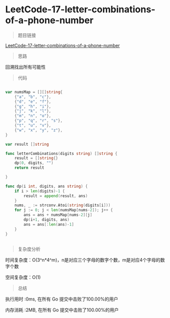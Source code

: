 # LeetCode-17-letter-combinations-of-a-phone-number

>题目链接

[LeetCode-17-letter-combinations-of-a-phone-number](https://leetcode-cn.com/problems/letter-combinations-of-a-phone-number/)

>思路

回溯找出所有可能性

>代码

```go

var numsMap = [][]string{
    {"a", "b", "c"},
    {"d", "e", "f"},
    {"g", "h", "i"},
    {"j", "k", "l"},
    {"m", "n", "o"},
    {"p", "q", "r", "s"},
    {"t", "u", "v"},
    {"w", "x", "y", "z"},
}

var result []string

func letterCombinations(digits string) []string {
    result = []string{}
    dp(0, digits, "")
    return result

}

func dp(i int, digits, ans string) {
    if i > len(digits)-1 {
        result = append(result, ans)
    }
    nums, _ := strconv.Atoi(string(digits[i]))
    for j := 0; j < len(numsMap[nums-2]); j++ {
        ans = ans + numsMap[nums-2][j]
        dp(i+1, digits, ans)
        ans = ans[:len(ans)-1]
    }
}



```

>复杂度分析

时间复杂度：O(3^n*4^m)，n是对应三个字母的数字个数，m是对应4个字母的数字个数

空间复杂度：O(1)

>总结

执行用时 :0ms, 在所有 Go 提交中击败了100.00%的用户

内存消耗 :2MB, 在所有 Go 提交中击败了100.00%的用户
